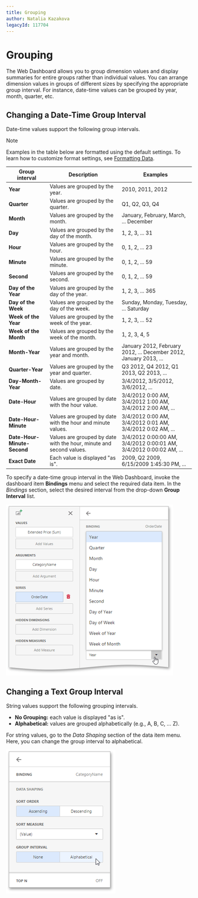 ```yaml
---
title: Grouping
author: Natalia Kazakova
legacyId: 117704
---
```

# Grouping
The Web Dashboard allows you to group dimension values and display summaries for entire groups rather than individual values. You can arrange dimension values in groups of different sizes by specifying the appropriate group interval. For instance, date-time values can be grouped by year, month, quarter, etc.

## Changing a Date-Time Group Interval
Date-time values support the following group intervals.

> [!NOTE]
> Examples in the table below are formatted using the default settings. To learn how to customize format settings, see [Formatting Data](formatting-data.md).

| Group interval | Description | Examples |
|---|---|---|
| **Year** | Values are grouped by the year. | 2010, 2011, 2012 |
| **Quarter** | Values are grouped by the quarter. | Q1, Q2, Q3, Q4 |
| **Month** | Values are grouped by the month. | January, February, March, ... December |
| **Day** | Values are grouped by the day of the month. | 1, 2, 3, ... 31 |
| **Hour** | Values are grouped by the hour. | 0, 1, 2, ... 23 |
| **Minute** | Values are grouped by the minute. | 0, 1, 2, ... 59 |
| **Second** | Values are grouped by the second. | 0, 1, 2, ... 59 |
| **Day of the Year** | Values are grouped by the day of the year. | 1, 2, 3, ... 365 |
| **Day of the Week** | Values are grouped by the day of the week. | Sunday, Monday, Tuesday, ... Saturday |
| **Week of the Year** | Values are grouped by the week of the year. | 1, 2, 3, ... 52 |
| **Week of the Month** | Values are grouped by the week of the month. | 1, 2, 3, 4, 5 |
| **Month-Year** | Values are grouped by the year and month. | January 2012, February 2012, ... December 2012, January 2013, ... |
| **Quarter-Year** | Values are grouped by the year and quarter. | Q3 2012, Q4 2012, Q1 2013, Q2 2013, ... |
| **Day-Month-Year** | Values are grouped by date. | 3/4/2012, 3/5/2012, 3/6/2012, ... |
| **Date-Hour** | Values are grouped by date with the hour value. | 3/4/2012 0:00 AM, 3/4/2012 1:00 AM, 3/4/2012 2:00 AM, ... |
| **Date-Hour-Minute** | Values are grouped by date with the hour and minute values. | 3/4/2012 0:00 AM, 3/4/2012 0:01 AM, 3/4/2012 0:02 AM, ... |
| **Date-Hour-Minute-Second** | Values are grouped by date with the hour, minute and second values. | 3/4/2012 0:00:00 AM, 3/4/2012 0:00:01 AM, 3/4/2012 0:00:02 AM, ... |
| **Exact Date** | Each value is displayed "as is". | 2009, Q2 2009, 6/15/2009 1:45:30 PM, ... |

To specify a date-time group interval in the Web Dashboard, invoke the dashboard item **Bindings** menu and select the required data item. In the _Bindings_ section, select the desired interval from the drop-down **Group Interval** list.

![wdd-change-grouping-interval](../../../images/img124606.png)

## Changing a Text Group Interval
String values support the following grouping intervals.
* **No Grouping:** each value is displayed "as is".
* **Alphabetical:** values are grouped alphabetically (e.g., A, B, C, ... Z).

For string values, go to the _Data Shaping_ section of the data item menu. Here, you can change the group interval to alphabetical.

![wdd-change-grouping-interval-text](../../../images/img124612.png)